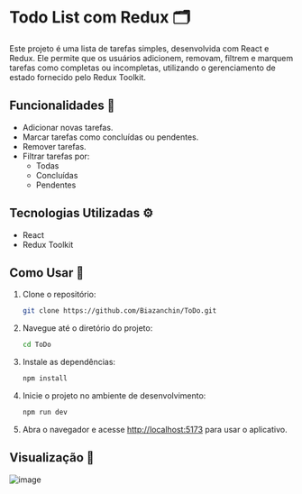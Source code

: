# Todo List com Redux 🗂️  

Este projeto é uma lista de tarefas simples, desenvolvida com React e Redux. Ele permite que os usuários adicionem, removam, filtrem e marquem tarefas como completas ou incompletas, utilizando o gerenciamento de estado fornecido pelo Redux Toolkit.  

## Funcionalidades 🔧  

- Adicionar novas tarefas.  
- Marcar tarefas como concluídas ou pendentes.  
- Remover tarefas.  
- Filtrar tarefas por:  
  - Todas  
  - Concluídas  
  - Pendentes  

## Tecnologias Utilizadas ⚙️  

- React  
- Redux Toolkit  

## Como Usar 👣  

1. Clone o repositório:  
    ```bash  
    git clone https://github.com/Biazanchin/ToDo.git
    ```  

2. Navegue até o diretório do projeto:  
    ```bash  
    cd ToDo  
    ```  

3. Instale as dependências:  
    ```bash  
    npm install  
    ```  

4. Inicie o projeto no ambiente de desenvolvimento:  
    ```bash  
    npm run dev  
    ```  

5. Abra o navegador e acesse [http://localhost:5173](http://localhost:5173) para usar o aplicativo.  

## Visualização 👀  

![image](https://github.com/user-attachments/assets/f6ea1817-a4c4-4ec8-a43d-6a32aac93d68)

